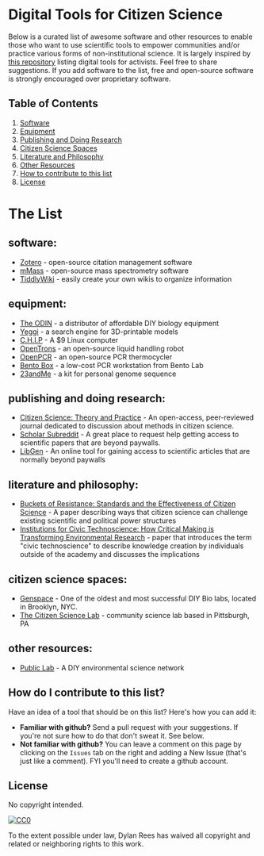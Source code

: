 # Digital Tools for Citizen Science

Below is a curated list of awesome software and other resources to enable those who want to use scientific tools to empower communities and/or practice various forms of non-institutional science.  It is largely inspired by [this repository](https://github.com/drewrwilson/toolsforactivism) listing digital tools for activists.  Feel free to share suggestions. If you add software to the list, free and open-source software is strongly encouraged over proprietary software.

## Table of Contents

  1. [Software](#software)
  2. [Equipment](#equipment)
  3. [Publishing and Doing Research](#publishing-and-doing-research)
  4. [Citizen Science Spaces](#citizen-science-spaces)
  5. [Literature and Philosophy](#literature-and-philosophy)
  5. [Other Resources](#other-resources)
  6. [How to contribute to this list](#how-do-I-contribute-to-to-this-list)
  7. [License](#license)

# The List

## software:

 * [Zotero](https://www.zotero.org/) - open-source citation management software
 * [mMass](http://www.mmass.org/) - open-source mass spectrometry software
 * [TiddlyWiki](http://tiddlywiki.com/) - easily create your own wikis to organize information

## equipment:

 * [The ODIN](http://www.the-odin.com/) - a distributor of affordable DIY biology equipment
 * [Yeggi](http://www.yeggi.com/) - a search engine for 3D-printable models
 * [C.H.I.P](https://getchip.com/pages/chip) - A $9 Linux computer
 * [OpenTrons](http://opentrons.com/) - an open-source liquid handling robot
 * [OpenPCR](http://openpcr.org/) - an open-source PCR thermocycler
 * [Bento Box](https://www.bento.bio/) - a low-cost PCR workstation from Bento Lab
 * [23andMe](https://www.23andme.com/) - a kit for personal genome sequence

## publishing and doing research:

 * [Citizen Science: Theory and Practice](http://theoryandpractice.citizenscienceassociation.org/) - An open-access, peer-reviewed journal dedicated to discussion about methods in citizen science.
 * [Scholar Subreddit](https://www.reddit.com/r/scholar) - A great place to request help getting access to scientific papers that are beyond paywalls.
 * [LibGen](http://libgen.io/) - An online tool for gaining access to scientific articles that are normally beyond paywalls
 
## literature and philosophy:
 * [Buckets of Resistance: Standards and the Effectiveness of Citizen Science](https://www.academia.edu/7622292/Buckets_of_Resistance_Standards_and_the_Effectiveness_of_Citizen_Science?auto=download) - A paper describing ways that citizen science can challenge existing scientific and political power structures
 * [Institutions for Civic Technoscience: How Critical Making is Transforming Environmental Research](https://www.researchgate.net/publication/263120833_Institutions_for_Civic_Technoscience_How_Critical_Making_is_Transforming_Environmental_Research) - paper that introduces the term "civic technoscience" to describe knowledge creation by individuals outside of the academy and discusses the implications
 
## citizen science spaces:
 * [Genspace](http://genspace.org/) - One of the oldest and most successful DIY Bio labs, located in Brooklyn, NYC.
 * [The Citizen Science Lab](http://www.thecitizensciencelab.org/) - community science lab based in Pittsburgh, PA

## other resources:
 * [Public Lab](https://publiclab.org/) - A DIY environmental science network
 
## How do I contribute to this list?

Have an idea of a tool that should be on this list? Here's how you can add it:
 * **Familiar with github?** Send a pull request with your suggestions. If you're not sure how to do that don't sweat it. See below.
 * **Not familiar with github?** You can leave a comment on this page by clicking on the `Issues` tab on the right and adding a New Issue (that's just like a comment). FYI you'll need to create a github account.

## License

No copyright intended.

[![CC0](https://i.creativecommons.org/p/zero/1.0/88x31.png)](https://creativecommons.org/publicdomain/zero/1.0/)

To the extent possible under law, Dylan Rees has waived all copyright and related or neighboring rights to this work.
